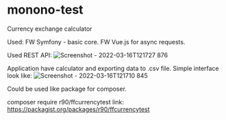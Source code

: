 # monono-test
Currency exchange calculator

Used:
FW Symfony - basic core.
FW Vue.js for async requests.


Used REST API:
![Screenshot - 2022-03-16T121727 876](https://user-images.githubusercontent.com/20610334/158578413-0db2c17a-1d7f-4197-ac4e-697caaecdf35.png)

Application have calculator and exporting data to .csv file.
Simple interface look like: 
![Screenshot - 2022-03-16T121710 845](https://user-images.githubusercontent.com/20610334/158578432-a203ef69-1033-407b-931a-ed285e3cf3de.png)

Could be used like package for composer.

composer require r90/ffcurrencytest
link: https://packagist.org/packages/r90/ffcurrencytest
